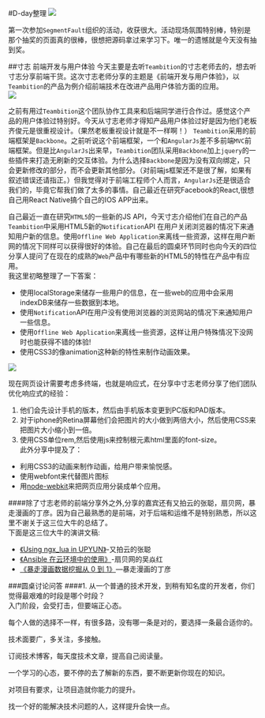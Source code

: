 #D-day整理
![](http://i2.tietuku.com/259b179bbf3810c1.jpg)  

第一次参加`SegmentFault`组织的活动，收获很大。活动现场氛围特别棒，特别是那个抽奖的页面真的很棒，很想把源码拿过来学习下。唯一的遗憾就是今天没有抽到奖。  

##寸志 前端开发与用户体验 
今天主要是去听`Teambition`的寸志老师去的，想去听寸志分享前端干货。这次寸志老师分享的主题是《前端开发与用户体验》，以`Teambition`的产品为例介绍前端技术在改进产品用户体验方面的应用。   
![](http://i2.tietuku.com/844766d38380d629.png)

之前有用过`Teambition`这个团队协作工具来和后端同学进行合作过。感觉这个产品的用户体验过特别好。今天从寸志老师才得知产品用户体验过好是因为他们老板齐俊元是很重视设计。（果然老板重视设计就是不一样啊！）
`Teambition`采用的前端框架是`Backbone`。之前听说这个前端框架，一个和`AngularJs`差不多前端`MVC`前端框架。但是比`AngularJs`出来早，`Teambition`团队采用`Backbone`加上`jquery`的一些插件来打造无刷新的交互体验。为什么选择`Backbone`是因为没有双向绑定，只会更新修改的部分，而不会更新其他部分。（对前端js框架还不是很了解，如果有叙述错误还请指正。）但我觉得对于前端工程师个人而言，`AngularJs`还是很适合我们的，毕竟它帮我们做了太多的事情。自己最近在研究Facebook的React,很想自己用React Native搞个自己的IOS APP出来。  

自己最近一直在研究`HTML5`的一些新的JS API，今天寸志介绍他们在自己的产品`Teambition`中采用HTML5新的`Notification`API 在用户关闭浏览器的情况下来通知用户新的信息。使用`Offline Web Application`来离线一些资源，这样在用户断网的情况下同样可以获得很好的体验。自己在最后的圆桌环节同时也向今天的四位分享人提问了在现在的成熟的`Web`产品中有哪些新的HTML5的特性在产品中有应用。  
我这里初略整理了一下答案：  

* 使用localStorage来储存一些用户的信息，在一些web的应用中会采用indexDB来储存一些数据到本地。
* 使用`Notification`API在用户没有使用浏览器的浏览网站的情况下来通知用户一些信息。
* 使用`Offline Web Application`来离线一些资源，这样让用户特殊情况下没网时也能获得不错的体验!
* 使用CSS3的像animation这种新的特性来制作动画效果。

![](http://i2.tietuku.com/16547a28f187c0d2.png)  

现在网页设计需要考虑多终端，也就是响应式，在分享中寸志老师分享了他们团队优化响应式的经验：  
  
1. 他们会先设计手机的版本，然后由手机版本变更到PC版和PAD版本。  
2. 对于iphone的Retina屏幕他们会把图片的大小做到两倍大小，然后使用CSS来把图片大小缩小到一倍。
3. 使用CSS单位rem,然后使用js来控制根元素html里面的font-size。  
此外分享中提及了：

* 利用CSS3的动画来制作动画，给用户带来愉悦感。
* 使用webfont来代替图片图标
* 用[node-webkit](https://github.com/mllrsohn/node-webkit-builder)来把网页应用分装成单个应用。  

####除了寸志老师的前端分享外之外,分享的嘉宾还有又拍云的张聪，扇贝网，暴走漫画的丁彦。因为自己最熟悉的是前端，对于后端和运维不是特别熟悉，所以这里不谢关于这三位大牛的总结了。  
下面是这三位大牛的演讲文稿:  
  
* [《Using ngx_lua in UPYUN》](http://pan.baidu.com/s/1hqELDqs)-又拍云的张聪
* [《Ansible 在云环境中的使用》](http://pan.baidu.com/s/1jGswSiq)-扇贝网的吴焱红 
* [《暴走漫画数据挖掘从 0 到 1》](http://pan.baidu.com/s/1pJzEpx5)—暴走漫画的丁彦
	
###圆桌讨论问答
####1. 从一个普通的技术开发，到稍有知名度的开发者，你们觉得最艰难的时段是哪个时段？  
入门阶段，会受打击，但要端正心态。  

每个人做的选择不一样，有很多路，没有哪一条是对的，要选择一条最合适你的。  
  
技术面要广，多关注，多接触。  

订阅技术博客，每天度技术文章，提高自己阅读量。  

一个学习的心态，要不停的去了解新的东西，要不断更新你现在的知识。 

对项目有要求，让项目造就你能力的提升。    

找一个好的能解决技术问题的人，这样提升会快一点。